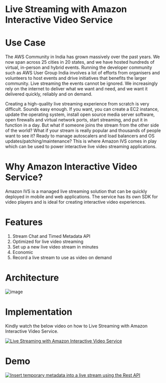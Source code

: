 # Live Streaming with Amazon Interactive Video Service



# Use Case

The AWS Community in India has grown massively over the past years. We now span across 25 cities in 20 states, and we have hosted hundreds of virtual, in-person and hybrid events. Running the developer community such as AWS User Group India involves a lot of efforts from organisers and volunteers to host events and drive initiatives that benefits the larger community. Live streaming the events cannot be ignored. We increasingly rely on the internet to deliver what we want and need, and we want it delivered quickly, reliably and on demand.

Creating a high-quality live streaming experience from scratch is very difficult. Sounds easy enough. If you want, you can create  a EC2 instance, update the operating system, install open source media server software, open firewalls and virtual network ports, start streaming, and put it in function in a day. But what if someone joins the stream from the other side of the world? What if your stream is really popular and thousands of people want to see it? Ready to manage autoscalers and load balancers and OS updates/patching/maintenance? This is where Amazon IVS comes in play which can be used to power interactive live video streaming applications.

# Why Amazon Interactive Video Service?

Amazon IVS is a managed live streaming solution that can be quickly deployed in mobile and web applications. The service has its own SDK for video players and is ideal for creating interactive video experiences.

# Features


1. Stream Chat and Timed Metadata API
1. Optimized for live video streaming
1. Set up a new live video stream in minutes
1. Economic
1. Record a live stream to use as video on demand

# Architecture

![image](https://user-images.githubusercontent.com/74320000/199303608-8ff91ec5-3467-43e6-978f-8690337199d9.png)

# Implementation

Kindly watch the below video on how to Live Streaming with Amazon Interactive Video Service.

[![Live Streaming with Amazon Interactive Video Service
](https://img.youtube.com/vi/mAE47MVeWpY/0.jpg)](http://www.youtube.com/watch?v=mAE47MVeWpY)


# Demo


[![Insert temporary metadata into a live stream using the Rest API
](https://img.youtube.com/vi/fpZgc78L_J4/0.jpg)](http://www.youtube.com/watch?v=fpZgc78L_J4)















